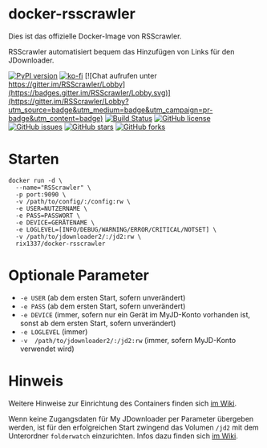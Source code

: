 # docker-rsscrawler

Dies ist das offizielle Docker-Image von RSScrawler.

RSScrawler automatisiert bequem das Hinzufügen von Links für den JDownloader.

[![PyPI version](https://badge.fury.io/py/rsscrawler.svg)](https://badge.fury.io/py/rsscrawler)
[![ko-fi](https://img.shields.io/badge/Support-me-red.svg)](https://ko-fi.com/J3J4Y2R6)
[![Chat aufrufen unter https://gitter.im/RSScrawler/Lobby](https://badges.gitter.im/RSScrawler/Lobby.svg)](https://gitter.im/RSScrawler/Lobby?utm_source=badge&utm_medium=badge&utm_campaign=pr-badge&utm_content=badge)
[![Build Status](https://travis-ci.org/rix1337/RSScrawler.svg?branch=master)](https://travis-ci.org/rix1337/RSScrawler)
[![GitHub license](https://img.shields.io/github/license/rix1337/RSScrawler.svg)](https://github.com/rix1337/RSScrawler/blob/master/LICENSE.md)
[![GitHub issues](https://img.shields.io/github/issues/rix1337/RSScrawler.svg)](https://github.com/rix1337/RSScrawler/issues)
[![GitHub stars](https://img.shields.io/github/stars/rix1337/RSScrawler.svg)](https://github.com/rix1337/RSScrawler/stargazers)
[![GitHub forks](https://img.shields.io/github/forks/rix1337/RSScrawler.svg)](https://github.com/rix1337/RSScrawler/network)

# Starten

```
docker run -d \
  --name="RSScrawler" \
  -p port:9090 \
  -v /path/to/config/:/config:rw \
  -e USER=NUTZERNAME \ 
  -e PASS=PASSWORT \
  -e DEVICE=GERÄTENAME \
  -e LOGLEVEL=[INFO/DEBUG/WARNING/ERROR/CRITICAL/NOTSET] \
  -v /path/to/jdownloader2/:/jd2:rw \
  rix1337/docker-rsscrawler
  ```

# Optionale Parameter
 - `-e USER` (ab dem ersten Start, sofern unverändert)
 - `-e PASS` (ab dem ersten Start, sofern unverändert)
 - `-e DEVICE` (immer, sofern nur ein Gerät im MyJD-Konto vorhanden ist, sonst ab dem ersten Start, sofern unverändert)
 - `-e LOGLEVEL` (immer)
 - `-v  /path/to/jdownloader2/:/jd2:rw` (immer, sofern MyJD-Konto verwendet wird)

# Hinweis

Weitere Hinweise zur Einrichtung des Containers finden sich [im Wiki](https://github.com/rix1337/RSScrawler/wiki/1.3-Docker).

Wenn keine Zugangsdaten für My JDownloader per Parameter übergeben werden, ist für den erfolgreichen Start zwingend das Volumen `/jd2` mit dem Unterordner `folderwatch` einzurichten. Infos dazu finden sich [im Wiki](https://github.com/rix1337/RSScrawler/wiki/1.-Vorbereitung-im-JDownloader).
